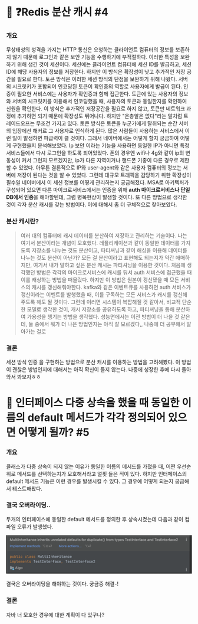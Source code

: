 # 🤔 ❓Redis 분산 캐시 #4

### 개요

 무상태성의 성격을 가지는 HTTP 통신은 요청하는 클라이언트 컴퓨터의 정보를 보존하지 않기 때문에 로그인과 같은 보안 기능을 수행하기에 부적절하다. 이러한 특성을 보완하기 위해 생긴 것이 세션이다. 세션에는 클라이언트 컴퓨터에 세션 ID를 발급하고, 세션 ID에 해당 사용자의 정보를 저장한다. 하지만 이 방식은 확장성이 낮고 추가적인 저장 공간을 필요로 한다. 토큰 방식은 이러한 세션 방식의 단점을 보완하기 위해 나왔다. 서버의 시크릿키가 포함되어 인코딩된 토큰이 확인증의 역할로 사용자에게 발급이 된다. 인증이 필요한 서비스에는 사용자가 확인증과 함께 접근한다. 토큰에 있는 사용자의 정보와 서버의 시크릿키를 이용해서 인코딩했을 때, 사용자의 토큰과 동일한지를 확인하여 신원을 확인한다. 이 방식은 추가적인 저장공간을 필요로 하지 않고, 토큰만 네트워크 과정에 추가하면 되기 때문에 확장성도 뛰어나다. 하지만 "은총알은 없다"라는 말처럼 트레이드오프는 무조건 가지고 있다. 토큰 방식은 토큰을 누군가에게 탈취되는 순간 서버의 입장에선 해커르 그 사용자로 인식하게 된다. 많은 사람들이 사용하는 서비스에서 이런 일이 발생하면 파급력이 클 것이다. 그래서 네이버에서는 어떻게 할지 궁금하여 어떻게 구현했을지 분석해보았다. Ip 보안 이라는 기능을 사용하면 동일한 IP가 아니면 특정 서비스들에서 다시 로그인을 하도록 되어있었다. 폰의 경우엔 wifi나 4g와 같이 ip의 변동성이 커서 그런지 모르겠지만, ip가 다른 지역이거나 핸드폰 기종이 다른 경우로 제한할 수 있었다. 아무튼 결론적으로 IP와 user-agent와 같은 사용자 컴퓨터의 정보는 서버에 저장이 된다는 것을 알 수 있었다. 그런데 대규모 트래픽을 감당하기 위한 확장성이 필수일 네이버에서 이 세션 정보를 어떻게 관리하는지 궁금해졌다. MSA로 아키텍처가 구성되어 있으면 다른 마이크로서비스에서는 인증을 위해 **auth 마이크로서비스나 단일 DB에서 인증**을 해야할텐데, 그럼 병목현상이 발생할 것이다. 또 다른 방법으로 생각한 것이 각자 분산 캐시를 갖는 방법이다. 이에 대해서 좀 더 구체적으로 찾아보았다.



### 분산 캐시란?

>  여러 대의 컴퓨터에 캐시 데이터를 분산하여 저장하고 관리하는 기술이다. 나는 여기서 분산이라는 개념이 모호했다. 레플리케이션과 같이 동일한 데이터를 가지도록 저장소를 나누는 것도 분산이고, 파티셔닝과 같이 해싱을 이용해 데이터를 나누는 것도 분산이 아닌가? 모든 걸 분산이라고 표현해도 되는지가 약간 애매하지만, 여기서 내가 말하고 싶은 분산 캐시는 파티셔닝을 이용한 것이다. 처음에 생각했던 방법은 각각의 마이크로서비스에 캐시를 둬서 auth 서비스에 접근했을 때 이를 캐싱하는 방법을 떠올랐다. 하지만 이 방법은 원본이 갱신됐을 때 모든 서비스의 캐시를 갱신해줘야한다. kafka와 같은 이벤트큐를 사용하면  auth 서비스가 갱신이라는 이벤트를 발행했을 때, 이를 구독하는 모든 서비스가 캐시를 갱신해주도록 해도 될 것이다. 그런데 이러면 시스템이 복잡해질 것 같아서, 비교적 단순한 모델로 생각한 것이, 캐시 저장소를 공유하도록 하고, 파티셔닝을 통해 분산하여 가용성을 챙기는 방법을 생각했다. 성능면에서는 이전 방법이 더 나을 것 같은데, 둘 중에서 뭐가 더 나은 방법인지는 아직 잘 모르겠다,, 나중에 더 공부해서 알아가는 걸로



### 결론

세션 방식 인증 을 구현하는 방법으로 분산 캐시를 이용하는 방법을 고려해봤다. 이 방법이 괜찮은 방법인지에 대해서는 아직 확신이 들지 않는다. 나중에 성장한 후에 다시 돌아와서 봐보자ㅎㅎ



# 🤔 인터페이스 다중 상속을 했을 때 동일한 이름의 default 메서드가 각각 정의되어 있으면 어떻게 될까? #5

### 개요

클래스가 다중 상속이 되지 않는 이유가 동일한 이름의 메서드를 가졌을 때, 어떤 우선순위로 메서드를 선택하는지가 모호해서라고 얼핏 들은 적이 있다. 하지만 인터페이스의 default 메서드 기능은 이런 경우를 발생시킬 수 있다. 그 경우에 어떻게 되는지 궁금해서 테스트해봤다.



### 결국 오버라이딩..

두개의 인터페이스에 동일한 default 메서드를 정의한 후 상속시켰는데 다음과 같이 컴파일 오류가 발생했다.

![image-20230510203744326](assets/image-20230510203744326.png)

결국은 오버라이딩을 해야하는 것이다. 궁금증 해결-!



### 결론

자바 너 모호한 경우에 대한 계획이 다 있구나?